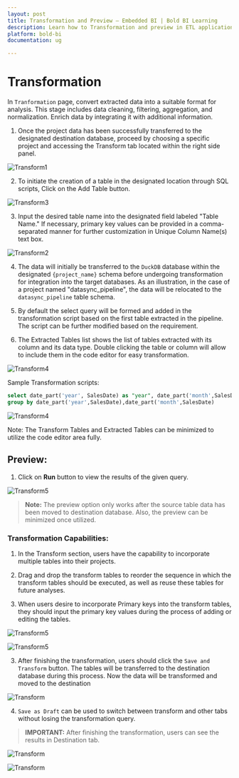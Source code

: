 ```yaml
---
layout: post
title: Transformation and Preview – Embedded BI | Bold BI Learning
description: Learn how to Transformation and preview in ETL application in Bold BI Enterprise Edition. Discover simple steps to integrate data smoothly and make the most of your analytics.
platform: bold-bi
documentation: ug

---
```


# Transformation

In ``Tranformation`` page, convert extracted data into a suitable format for analysis. This stage includes data cleaning, filtering, aggregation, and normalization. Enrich data by integrating it with additional information.


1. Once the project data has been successfully transferred to the designated destination database, proceed by choosing a specific project and accessing the Transform tab located within the right side panel.

![Transform1](/static/assets/working-with-etl/images/datahub_t1.png)

2. To initiate the creation of a table in the designated location through SQL scripts, Click on the Add Table button. 

![Transform3](/static/assets/working-with-etl/images/plus-circle.png)

3. Input the desired table name into the designated field labeled "Table Name." If necessary, primary key values can be provided in a comma-separated manner for further customization in Unique Column Name(s) text box.

![Transform2](/static/assets/working-with-etl/images/etl_t2.png)

4. The data will initially be transferred to the `DuckDB` database within the designated `{project_name}` schema before undergoing transformation for integration into the target databases. As an illustration, in the case of a project named "datasync_pipeline", the data will be relocated to the `datasync_pipeline` table schema.

5. By default the select query will be formed and added in the transformation script based on the first table extracted in the pipeline. The script can be further modified based on the requirement.

6. The Extracted Tables list shows the list of tables extracted with its column and its data type.  Double clicking the table or column will allow to include them in the code editor for easy transformation.

![Transform4](/static/assets/working-with-etl/images/etl_extractedtables.png)


Sample Transformation scripts:

```SQL
select date_part('year', SalesDate) as "year", date_part('month',SalesDate) as "month", sum(Amount) as "TotalAmount" from datasync_pipeline.sales
group by date_part('year',SalesDate),date_part('month',SalesDate)
```

![Transform4](/static/assets/working-with-etl/images/etl_t6.png)

Note: The Transform Tables and Extracted Tables can be minimized to utilize the code editor area fully.

## Preview:

1. Click on **Run** button to view the results of the given query. 

![Transform5](/static/assets/working-with-etl/images/etl_t5.png)

> **Note:** The preview option only works after the source table data has been moved to destination database. Also, the preview can be minimized once utilized.

### Transformation Capabilities: 

1. In the Transform section, users have the capability to incorporate multiple tables into their projects. 

2. Drag and drop the transform tables to reorder the sequence in which the transform tables should be executed, as well as reuse these tables for future analyses.

2. When users desire to incorporate Primary keys into the transform tables, they should input the primary key values during the process of adding or editing the tables.

![Transform5](/static/assets/working-with-etl/images/datahub_edit_transformtable.png)

![Transform5](/static/assets/working-with-etl/images/etl_t2.png)

3. After finishing the transformation, users should click the ``Save and Transform`` button. The tables will be transferred to the destination database during this process. Now the data will be transformed and moved to the destination
 
 ![Transform](/static/assets/working-with-etl/images/datahub_transform_save.png)
 
4. ``Save as Draft`` can be used to switch between transform and other tabs without losing the transformation query. 

> **IMPORTANT:** After finishing the transformation, users can see the results in Destination tab.

 ![Transform](/static/assets/working-with-etl/images/transform_results.png)
 
 ![Transform](/static/assets/working-with-etl/images/transform_results_destination.png)
 